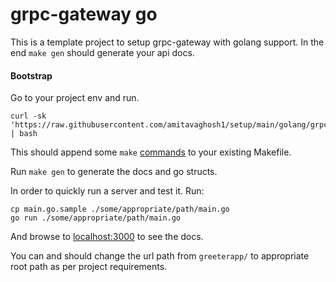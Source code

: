 # grpc-gateway go

This is a template project to setup grpc-gateway with golang support. In the end `make gen` should generate your api docs.

#### Bootstrap

Go to your project env and run.


```
curl -sk 'https://raw.githubusercontent.com/amitavaghosh1/setup/main/golang/grpcproj/setup.sh' | bash
```

This should append some `make` [commands](https://raw.githubusercontent.com/amitavaghosh1/setup/main/golang/grpcproj/Makefile) to your existing Makefile.

Run `make gen` to generate the docs and go structs.

In order to quickly run a server and test it. Run:

```
cp main.go.sample ./some/appropriate/path/main.go
go run ./some/appropriate/path/main.go
```

And browse to [localhost:3000](http://localhost:3000/greeterapp/apidocs) to see the docs. 

You can and should change the url path from `greeterapp/` to appropriate root path as per project requirements.




